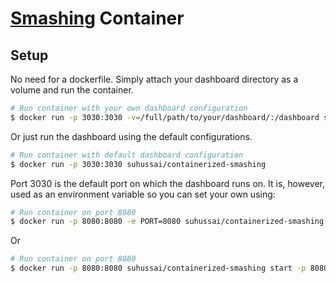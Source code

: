 # [Smashing](https://github.com/dashing-io/smashing/wiki) Container

## Setup
No need for a dockerfile. Simply attach your dashboard directory as a volume and run the container.
```bash
# Run container with your own dashboard configuration
$ docker run -p 3030:3030 -v=/full/path/to/your/dashboard/:/dashboard suhussai/containerized-smashing
```

Or just run the dashboard using the default configurations.
```bash
# Run container with default dashboard configuration
$ docker run -p 3030:3030 suhussai/containerized-smashing
```

Port 3030 is the default port on which the dashboard runs on. It is, however, used as an environment variable so you can set your own using:
```bash
# Run container on port 8080
$ docker run -p 8080:8080 -e PORT=8080 suhussai/containerized-smashing
```
Or
```bash
# Run container on port 8080
$ docker run -p 8080:8080 suhussai/containerized-smashing start -p 8080
```
